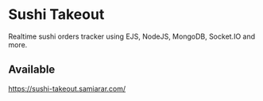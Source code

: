 # Sushi Takeout

Realtime sushi orders tracker using EJS, NodeJS, MongoDB, Socket.IO and more.

## Available

https://sushi-takeout.samiarar.com/

